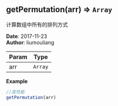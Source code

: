 ## getPermutation(arr) ⇒ <code>Array</code>
<p>计算数组中所有的排列方式</p>

**Date**: 2017-11-23  
**Author**: liumouliang  

| Param | Type |
| --- | --- |
| arr | <code>Array</code> | 

**Example**  
```javascript
//高性能
getPermutation(arr)
```

